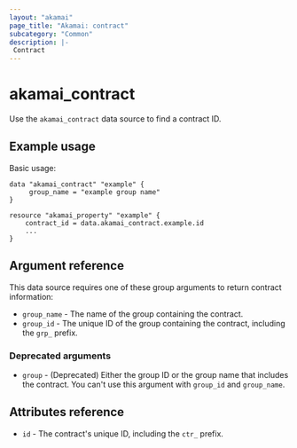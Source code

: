 ```yaml
---
layout: "akamai"
page_title: "Akamai: contract"
subcategory: "Common"
description: |-
 Contract
---
```


# akamai_contract

Use the `akamai_contract` data source to find a contract ID.

## Example usage

Basic usage:

```hcl
data "akamai_contract" "example" {
     group_name = "example group name"
}

resource "akamai_property" "example" {
    contract_id = data.akamai_contract.example.id
    ...
}
```

## Argument reference

This data source requires one of these group arguments to return contract information: 
  * `group_name` - The name of the group containing the contract. 
  * `group_id` - The unique ID of the group containing the contract, including the  `grp_` prefix.

### Deprecated arguments

* `group` - (Deprecated) Either the group ID or the group name that includes the contract. You can't use this argument with `group_id` and `group_name`.

## Attributes reference

* `id` - The contract's unique ID, including the `ctr_` prefix.

